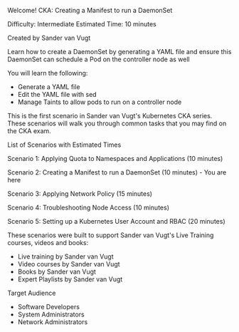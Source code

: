 Welcome!
CKA: Creating a Manifest to run a DaemonSet

Difficulty: Intermediate
Estimated Time: 10 minutes

Created by Sander van Vugt

Learn how to create a DaemonSet by generating a YAML file and ensure this DaemonSet can schedule a Pod on the controller node as well

You will learn the following:
*	Generate a YAML file
*	Edit the YAML file with sed
*	Manage Taints to allow pods to run on a controller node

This is the first scenario in Sander van Vugt's Kubernetes CKA series. These scenarios will walk you through common tasks that you may find on the CKA exam. 

List of Scenarios with Estimated Times

Scenario 1: Applying Quota to Namespaces and Applications (10 minutes)

Scenario 2: Creating a Manifest to run a DaemonSet (10 minutes) - You are here

Scenario 3: Applying Network Policy (15 minutes)

Scenario 4: Troubleshooting Node Access (10 minutes)

Scenario 5: Setting up a Kubernetes User Account and RBAC (20 minutes)

These scenarios were built to support Sander van Vugt's Live Training courses, videos and books:

*	Live training by Sander van Vugt
*	Video courses by Sander van Vugt
*	Books by Sander van Vugt
*	Expert Playlists by Sander van Vugt

Target Audience
*	Software Developers
*	System Administrators
*	Network Administrators

